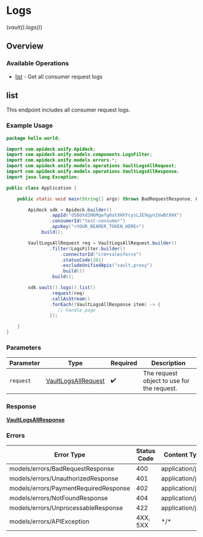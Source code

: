 # Logs
(*vault().logs()*)

## Overview

### Available Operations

* [list](#list) - Get all consumer request logs

## list

This endpoint includes all consumer request logs.


### Example Usage

```java
package hello.world;

import com.apideck.unify.Apideck;
import com.apideck.unify.models.components.LogsFilter;
import com.apideck.unify.models.errors.*;
import com.apideck.unify.models.operations.VaultLogsAllRequest;
import com.apideck.unify.models.operations.VaultLogsAllResponse;
import java.lang.Exception;

public class Application {

    public static void main(String[] args) throws BadRequestResponse, UnauthorizedResponse, PaymentRequiredResponse, NotFoundResponse, UnprocessableResponse, Exception {

        Apideck sdk = Apideck.builder()
                .appId("dSBdXd2H6Mqwfg0atXHXYcysLJE9qyn1VwBtXHX")
                .consumerId("test-consumer")
                .apiKey("<YOUR_BEARER_TOKEN_HERE>")
            .build();

        VaultLogsAllRequest req = VaultLogsAllRequest.builder()
                .filter(LogsFilter.builder()
                    .connectorId("crm+salesforce")
                    .statusCode(201)
                    .excludeUnifiedApis("vault,proxy")
                    .build())
                .build();

        sdk.vault().logs().list()
                .request(req)
                .callAsStream()
                .forEach((VaultLogsAllResponse item) -> {
                   // handle page
                });

    }
}
```

### Parameters

| Parameter                                                             | Type                                                                  | Required                                                              | Description                                                           |
| --------------------------------------------------------------------- | --------------------------------------------------------------------- | --------------------------------------------------------------------- | --------------------------------------------------------------------- |
| `request`                                                             | [VaultLogsAllRequest](../../models/operations/VaultLogsAllRequest.md) | :heavy_check_mark:                                                    | The request object to use for the request.                            |

### Response

**[VaultLogsAllResponse](../../models/operations/VaultLogsAllResponse.md)**

### Errors

| Error Type                            | Status Code                           | Content Type                          |
| ------------------------------------- | ------------------------------------- | ------------------------------------- |
| models/errors/BadRequestResponse      | 400                                   | application/json                      |
| models/errors/UnauthorizedResponse    | 401                                   | application/json                      |
| models/errors/PaymentRequiredResponse | 402                                   | application/json                      |
| models/errors/NotFoundResponse        | 404                                   | application/json                      |
| models/errors/UnprocessableResponse   | 422                                   | application/json                      |
| models/errors/APIException            | 4XX, 5XX                              | \*/\*                                 |